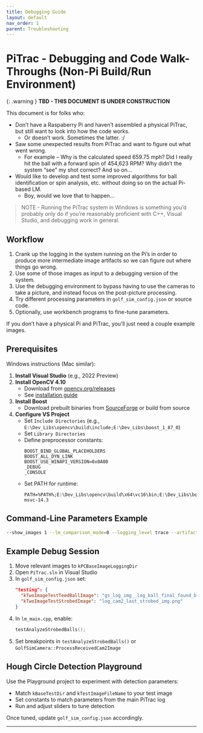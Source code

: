 ```yaml
---
title: Debugging Guide
layout: default
nav_order: 1
parent: Troubleshooting
---
```


# PiTrac - Debugging and Code Walk-Throughs (Non-Pi Build/Run Environment)

{: .warning }
**TBD - THIS DOCUMENT IS UNDER CONSTRUCTION**

This document is for folks who:

* Don’t have a Raspaberry Pi and haven’t assembled a physical PiTrac, but still want to look into how the code works.  
  * Or doesn’t work. Sometimes the latter. :/  
* Saw some unexpected results from PiTrac and want to figure out what went wrong.  
  * For example – Why is the calculated speed 659.75 mph? Did I really hit the ball with a forward spin of 454,623 RPM? Why didn’t the system “see” my shot correct? And so on…  
* Would like to develop and test some improved algorithms for ball identification or spin analysis, etc. without doing so on the actual Pi-based LM.  
  * Boy, would we love that to happen…

> NOTE - Running the PiTrac system in Windows is something you’d probably only do if you’re reasonably proficient with C++, Visual Studio, and debugging work in general.

## Workflow

1. Crank up the logging in the system running on the Pi’s in order to produce more intermediate image artifacts so we can figure out where things go wrong.  
2. Use some of those images as input to a debugging version of the system.  
3. Use the debugging environment to bypass having to use the cameras to take a picture, and instead focus on the post-picture processing.  
4. Try different processing parameters in `golf_sim_config.json` or source code.  
5. Optionally, use workbench programs to fine-tune parameters.

If you don’t have a physical Pi and PiTrac, you’ll just need a couple example images.

## Prerequisites

Windows instructions (Mac similar):

1. **Install Visual Studio** (e.g., 2022 Preview)  
2. **Install OpenCV 4.10**  
   - Download from [opencv.org/releases](https://opencv.org/releases)  
   - See [installation guide](https://docs.opencv.org/4.x/d3/d52/tutorial_windows_install.html)  
3. **Install Boost**  
   - Download prebuilt binaries from [SourceForge](https://sourceforge.net/projects/boost/files/boost-binaries/) or build from source  
4. **Configure VS Project**  
   - Set `Include Directories` (e.g., `E:\Dev_Libs\opencv\build\include;E:\Dev_Libs\boost_1_87_0`)  
   - Set `Library Directories`  
   - Define preprocessor constants:  
     ```
     BOOST_BIND_GLOBAL_PLACEHOLDERS
     BOOST_ALL_DYN_LINK
     BOOST_USE_WINAPI_VERSION=0x0A00
     _DEBUG
     _CONSOLE
     ```
   - Set PATH for runtime:  
     ```
     PATH=%PATH%;E:\Dev_Libs\opencv\build\x64\vc16\bin;E:\Dev_Libs\boost_1_87_0\lib64-msvc-14.3
     ```

## Command-Line Parameters Example

```bash
--show_images 1 --lm_comparison_mode=0 --logging_level trace --artifact_save_level=all --wait_keys 1 --system_mode camera1_test_standalone --search_center_x 800 --search_center_y 550
```

## Example Debug Session

1. Move relevant images to `kPCBaseImageLoggingDir`  
2. Open `PiTrac.sln` in Visual Studio  
3. In `golf_sim_config.json` set:  
   ```json
   "testing": {
     "kTwoImageTestTeedBallImage": "gs_log_img__log_ball_final_found_ball_img.png",
     "kTwoImageTestStrobedImage": "log_cam2_last_strobed_img.png"
   }
   ```
4. In `lm_main.cpp`, enable:  
   ```cpp
   testAnalyzeStrobedBalls();
   ```
5. Set breakpoints in `testAnalyzeStrobedBalls()` or `GolfSimCamera::ProcessReceivedCam2Image`

## Hough Circle Detection Playground

Use the Playground project to experiment with detection parameters:

- Match `kBaseTestDir` and `kTestImageFileName` to your test image
- Set constants to match parameters from the main PiTrac log  
- Run and adjust sliders to tune detection

Once tuned, update `golf_sim_config.json` accordingly.

---
